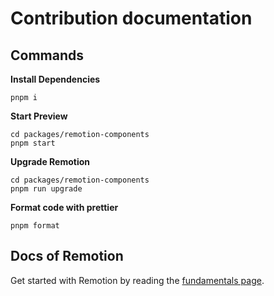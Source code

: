 # Contribution documentation

## Commands

**Install Dependencies**

```console
pnpm i
```

**Start Preview**

```console
cd packages/remotion-components
pnpm start
```

**Upgrade Remotion**

```console
cd packages/remotion-components
pnpm run upgrade
```

**Format code with prettier**

```console
pnpm format
```

## Docs of Remotion

Get started with Remotion by reading the [fundamentals page](https://www.remotion.dev/docs/the-fundamentals).
